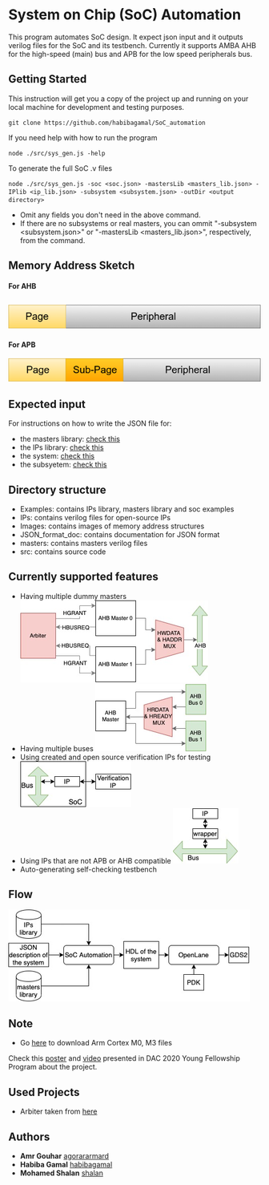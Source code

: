 # System on Chip (SoC) Automation

This program automates SoC design. It expect json input and it outputs verilog files for the SoC and its testbench. 
Currently it supports AMBA AHB for the high-speed (main) bus and APB for the low speed peripherals bus. 

## Getting Started

This instruction will get you a copy of the project up and running on your local machine for development and testing purposes.
```shell
git clone https://github.com/habibagamal/SoC_automation
```
If you need help with how to run the program
```shell
node ./src/sys_gen.js -help 
```
To generate the full SoC .v files
```shell
node ./src/sys_gen.js -soc <soc.json> -mastersLib <masters_lib.json> -IPlib <ip_lib.json> -subsystem <subsystem.json> -outDir <output directory> 
```
- Omit any fields you don't need in the above command.
- If there are no subsystems or real masters, you can ommit "-subsystem <subsystem.json>" or "-mastersLib <masters_lib.json>", respectively, from the command.

## Memory Address Sketch
#### For AHB
![](Images/AHB.png)
--------------------------
#### For APB
![](Images/APB.png)

## Expected input
For instructions on how to write the JSON file for: 
- the masters library: [check this](JSON_format_doc/masters)
- the IPs library: [check this](JSON_format_doc/IPs)
- the system: [check this](JSON_format_doc/SoC)
- the subsyetem: [check this](JSON_format_doc/subsystems)

## Directory structure
- Examples: contains IPs library, masters library and soc examples
- IPs: contains verilog files for open-source IPs
- Images: contains images of memory address structures
- JSON_format_doc: contains documentation for JSON format
- masters: contains masters verilog files
- src: contains source code

## Currently supported features
- Having multiple dummy masters
![](Images/multi_masters.jpg)
- Having multiple buses
![](Images/multi_buses.jpg)
- Using created and open source verification IPs for testing
![](Images/IP_VIP.jpg)
- Using IPs that are not APB or AHB compatible
![](Images/IP_wrapper.jpg)
- Auto-generating self-checking testbench

## Flow
![](Images/flow.jpg)

## Note
- Go [here](https://developer.arm.com/) to download Arm Cortex M0, M3 files 

Check this [poster](DAC&#32;Poster&#32;Presention/poster.pdf) and [video](DAC&#32;Poster&#32;Presention/poster.mp4) presented in DAC 2020 Young Fellowship Program about the project.

## Used Projects
- Arbiter taken from [here](https://github.com/adki/gen_amba)

## Authors
* **Amr Gouhar** [agorararmard](https://github.com/agorararmard)
* **Habiba Gamal** [habibagamal](https://github.com/habibagamal)
* **Mohamed Shalan** [shalan](https://github.com/shalan)




